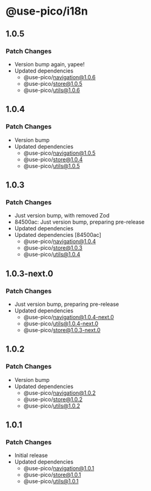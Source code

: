 # @use-pico/i18n

## 1.0.5

### Patch Changes

- Version bump again, yapee!
- Updated dependencies
    - @use-pico/navigation@1.0.6
    - @use-pico/store@1.0.5
    - @use-pico/utils@1.0.6

## 1.0.4

### Patch Changes

- Version bump
- Updated dependencies
    - @use-pico/navigation@1.0.5
    - @use-pico/store@1.0.4
    - @use-pico/utils@1.0.5

## 1.0.3

### Patch Changes

- Just version bump, with removed Zod
- 84500ac: Just version bump, preparing pre-release
- Updated dependencies
- Updated dependencies [84500ac]
    - @use-pico/navigation@1.0.4
    - @use-pico/store@1.0.3
    - @use-pico/utils@1.0.4

## 1.0.3-next.0

### Patch Changes

- Just version bump, preparing pre-release
- Updated dependencies
    - @use-pico/navigation@1.0.4-next.0
    - @use-pico/utils@1.0.4-next.0
    - @use-pico/store@1.0.3-next.0

## 1.0.2

### Patch Changes

- Version bump
- Updated dependencies
    - @use-pico/navigation@1.0.2
    - @use-pico/store@1.0.2
    - @use-pico/utils@1.0.2

## 1.0.1

### Patch Changes

- Initial release
- Updated dependencies
    - @use-pico/navigation@1.0.1
    - @use-pico/store@1.0.1
    - @use-pico/utils@1.0.1
